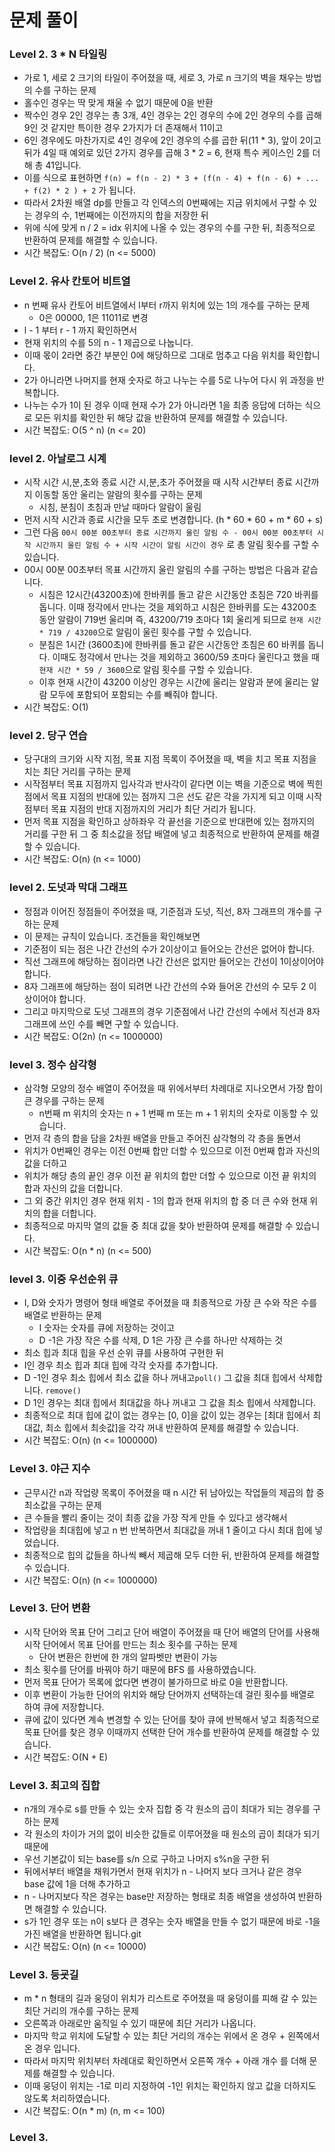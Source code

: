 # 문제 풀이

### Level 2. 3 * N 타일링
- 가로 1, 세로 2 크기의 타일이 주어졌을 때, 세로 3, 가로 n 크기의 벽을 채우는 방법의 수를 구하는 문제
- 홀수인 경우는 딱 맞게 채울 수 없기 때문에 0을 반환
- 짝수인 경우 2인 경우는 총 3개, 4인 경우는 2인 경우의 수에 2인 경우의 수를 곱해 9인 것 같지만 특이한 경우 2가지가 더 존재해서 11이고
- 6인 경우에도 마찬가지로 4인 경우에 2인 경우의 수를 곱한 뒤(11 * 3), 앞이 2이고 뒤가 4일 때 예외로 있던 2가지 경우를 곱해 3 * 2 = 6, 현재 특수 케이스인 2를 더해 총 41입니다.
- 이를 식으로 표현하면 ```f(n) = f(n - 2) * 3 + (f(n - 4) + f(n - 6) + ... + f(2) * 2 ) + 2``` 가 됩니다.
- 따라서 2차원 배열 dp를 만들고 각 인덱스의 0번째에는 지금 위치에서 구할 수 있는 경우의 수, 1번째에는 이전까지의 합을 저장한 뒤
- 위에 식에 맞게 n / 2 = idx 위치에 나올 수 있는 경우의 수를 구한 뒤, 최종적으로 반환하여 문제를 해결할 수 있습니다.
- 시간 복잡도: O(n / 2) (n <= 5000)

### Level 2. 유사 칸토어 비트열
- n 번째 유사 칸토어 비트열에서 l부터 r까지 위치에 있는 1의 개수를 구하는 문제
  + 0은 00000, 1은 11011로 변경
- l - 1 부터 r - 1 까지 확인하면서
- 현재 위치의 수를 5의 n - 1 제곱으로 나눕니다.
- 이때 몫이 2라면 중간 부분인 0에 해당하므로 그대로 멈추고 다음 위치를 확인합니다.
- 2가 아니라면 나머지를 현재 숫자로 하고 나누는 수를 5로 나누어 다시 위 과정을 반복합니다.
- 나누는 수가 1이 된 경우 이때 현재 수가 2가 아니라면 1을 최종 응답에 더하는 식으로 모든 위치를 확인한 뒤 해당 값을 반환하여 문제를 해결할 수 있습니다.
- 시간 복잡도: O(5 ^ n) (n <= 20)

### level 2. 아날로그 시계
- 시작 시간 시,분,초와 종료 시간 시,분,초가 주어졌을 때 시작 시간부터 종료 시간까지 이동할 동안 울리는 알람의 횟수를 구하는 문제
  + 시침, 분침이 초침과 만날 때마다 알람이 울림
- 먼저 시작 시간과 종료 시간을 모두 초로 변경합니다. (h * 60 * 60 + m * 60 + s)
- 그런 다음 ```00시 00분 00초부터 종료 시간까지 울린 알림 수 - 00시 00분 00초부터 시작 시간까지 울린 알림 수 + 시작 시간이 알림 시간이 경우``` 로 총 알림 횟수를 구할 수 있습니다.
- 00시 00분 00초부터 목표 시간까지 울린 알림의 수를 구하는 방법은 다음과 같습니다.
  + 시침은 12시간(43200초)에 한바퀴를 돌고 같은 시간동안 초침은 720 바퀴를 돕니다. 이때 정각에서 만나는 것을 제외하고 시침은 한바퀴를 도는 43200초동안 알람이 719번 울리며 즉, 43200/719 초마다 1회 울리게 되므로 ```현재 시간 * 719 / 43200```으로 알림이 울린 횟수를 구할 수 있습니다.
  + 분침은 1시간 (3600초)에 한바퀴를 돌고 같은 시간동안 초침은 60 바퀴를 돕니다. 이때도 정각에서 만나는 것을 제외하고 3600/59 초마다 울린다고 했을 때 ```현재 시간 * 59 / 3600```으로 알림 횟수를 구할 수 있습니다.
  + 이후 현재 시간이 43200 이상인 경우는 시간에 울리는 알람과 분에 울리는 알람 모두에 포함되어 포함되는 수를 빼줘야 합니다.
- 시간 복잡도: O(1)

### level 2. 당구 연습
- 당구대의 크기와 시작 지점, 목표 지점 목록이 주어졌을 때, 벽을 치고 목표 지점을 치는 최단 거리를 구하는 문제
- 시작점부터 목표 지점까지 입사각과 반사각이 같다면 이는 벽을 기준으로 벽에 찍힌 점에서 목표 지점의 반대에 있는 점까지 그은 선도 같은 각을 가지게 되고 이때 시작점부터 목표 지점의 반대 지점까지의 거리가 최단 거리가 됩니다.
- 먼저 목표 지점을 확인하고 상하좌우 각 끝선을 기준으로 반대편에 있는 점까지의 거리를 구한 뒤 그 중 최소값을 정답 배열에 넣고 최종적으로 반환하여 문제를 해결할 수 있습니다.
- 시간 복잡도: O(n) (n <= 1000)

### level 2. 도넛과 막대 그래프
- 정점과 이어진 정점들이 주어졌을 때, 기준점과 도넛, 직선, 8자 그래프의 개수를 구하는 문제
- 이 문제는 규칙이 있습니다. 조건들을 확인해보면
- 기준점이 되는 점은 나간 간선의 수가 2이상이고 들어오는 간선은 없어야 합니다.
- 직선 그래프에 해당하는 점이라면 나간 간선은 없지만 들어오는 간선이 1이상이어야 합니다.
- 8자 그래프에 해당하는 점이 되려면 나간 간선의 수와 들어온 간선의 수 모두 2 이상이어야 합니다.
- 그리고 마지막으로 도넛 그래프의 경우 기준점에서 나간 간선의 수에서 직선과 8자 그래프에 쓰인 수를 빼면 구할 수 있습니다.
- 시간 복잡도: O(2n) (n <= 1000000)

### level 3. 정수 삼각형
- 삼각형 모양의 정수 배열이 주어졌을 때 위에서부터 차례대로 지나오면서 가장 합이 큰 경우를 구하는 문제
  + n번째 m 위치의 숫자는 n + 1 번째 m 또는 m + 1 위치의 숫자로 이동할 수 있습니다.
- 먼저 각 층의 합을 담을 2차원 배열을 만들고 주어진 삼각형의 각 층을 돌면서
- 위치가 0번째인 경우는 이전 0번째 합만 더할 수 있으므로 이전 0번째 합과 자신의 값을 더하고
- 위치가 해당 층의 끝인 경우 이전 끝 위치의 합만 더할 수 있으므로 이전 끝 위치의 합과 자신의 값을 더합니다.
- 그 외 중간 위치인 경우 현재 위치 - 1의 합과 현재 위치의 합 중 더 큰 수와 현재 위치의 합을 더합니다.
- 최종적으로 마지막 열의 값들 중 최대 값을 찾아 반환하여 문제를 해결할 수 있습니다.
- 시간 복잡도: O(n * n) (n <= 500)

### level 3. 이중 우선순위 큐
- I, D와 숫자가 명령어 형태 배열로 주어졌을 때 최종적으로 가장 큰 수와 작은 수를 배열로 반환하는 문제
  + I 숫자는 숫자를 큐에 저장하는 것이고
  + D -1은 가장 작은 수를 삭제, D 1은 가장 큰 수를 하나만 삭제하는 것
- 최소 힙과 최대 힙을 우선 순위 큐를 사용하여 구현한 뒤
- I인 경우 최소 힙과 최대 힙에 각각 숫자를 추가합니다.
- D -1인 경우 최소 힙에서 최소 값을 하나 꺼내고```poll()``` 그 값을 최대 힙에서 삭제합니다. ```remove()```
- D 1인 경우는 최대 힙에서 최대값을 하나 꺼내고 그 값을 최소 힙에서 삭제합니다.
- 최종적으로 최대 힙에 값이 없는 경우는 [0, 0]을 값이 있는 경우는 [최대 힙에서 최대값, 최소 힙에서 최솟값]을 각각 꺼내 반환하여 문제를 해결할 수 있습니다.
- 시간 복잡도: O(n) (n <= 1000000)

### Level 3. 야근 지수
- 근무시간 n과 작업량 목록이 주어졌을 때 n 시간 뒤 남아있는 작업들의 제곱의 합 중 최소값을 구하는 문제
- 큰 수들을 빨리 줄이는 것이 최종 값을 가장 작게 만들 수 있다고 생각해서
- 작업량을 최대힙에 넣고 n 번 반복하면서 최대값을 꺼내 1 줄이고 다시 최대 힙에 넣었습니다.
- 최종적으로 힙의 값들을 하나씩 빼서 제곱해 모두 더한 뒤, 반환하여 문제를 해결할 수 있습니다.
- 시간 복잡도: O(n) (n <= 1000000)

### Level 3. 단어 변환
- 시작 단어와 목표 단어 그리고 단어 배열이 주어졌을 때 단어 배열의 단어를 사용해 시작 단어에서 목표 단어를 만드는 최소 횟수를 구하는 문제
  + 단어 변환은 한번에 한 개의 알파벳만 변환이 가능
- 최소 횟수를 단어를 바꿔야 하기 때문에 BFS 를 사용하였습니다.
- 먼저 목표 단어가 목록에 없다면 변경이 불가하므로 바로 0을 반환합니다.
- 이후 변환이 가능한 단어의 위치와 해당 단어까지 선택하는데 걸린 횟수를 배열로 하여 큐에 저장합니다.
- 큐에 값이 있다면 계속 변경할 수 있는 단어를 찾아 큐에 반복해서 넣고 최종적으로 목표 단어를 찾은 경우 이때까지 선택한 단어 개수를 반환하여 문제를 해결할 수 있습니다.
- 시간 복잡도: O(N + E)

### Level 3. 최고의 집합
- n개의 개수로 s를 만들 수 있는 숫자 집합 중 각 원소의 곱이 최대가 되는 경우를 구하는 문제
- 각 원소의 차이가 거의 없이 비슷한 값들로 이루어졌을 때 원소의 곱이 최대가 되기 때문에
- 우선 기본값이 되는 base를 s/n 으로 구하고 나머지 s%n을 구한 뒤
- 뒤에서부터 배열을 채워가면서 현재 위치가 n - 나머지 보다 크거나 같은 경우 base 값에 1을 더해 추가하고
- n - 나머지보다 작은 경우는 base만 저장하는 형태로 최종 배열을 생성하여 반환하면 해결할 수 있습니다.
- s가 1인 경우 또는 n이 s보다 큰 경우는 숫자 배열을 만들 수 없기 때문에 바로 -1을 가진 배열을 반환하면 됩니다.git 
- 시간 복잡도: O(n) (n <= 10000)

### Level 3. 등굣길
- m * n 형태의 길과 웅덩이 위치가 리스트로 주어졌을 때 웅덩이를 피해 갈 수 있는 최단 거리의 개수를 구하는 문제
- 오른쪽과 아래로만 움직일 수 있기 때문에 최단 거리가 나옵니다.
- 마지막 학교 위치에 도달할 수 있는 최단 거리의 개수는 위에서 온 경우 + 왼쪽에서 온 경우 입니다.
- 따라서 마지막 위치부터 차례대로 확인하면서 오른쪽 개수 + 아래 개수 를 더해 문제를 해결할 수 있습니다.
- 이때 웅덩이 위치는 -1로 미리 지정하여 -1인 위치는 확인하지 않고 값을 더하지도 않도록 처리하였습니다.
- 시간 복잡도: O(n * m) (n, m <= 100) 

### Level 3. 
